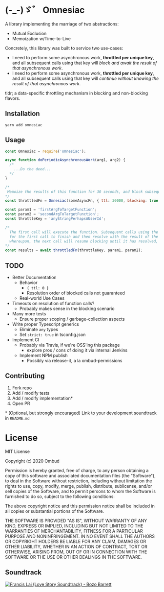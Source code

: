 # (-\_-)ゞ゛ Omnesiac

A library implementing the marriage of two abstractions:

- Mutual Exclusion
- Memoization w/Time-to-Live

Concretely, this library was built to service two use-cases:

- I need to perform some asynchronous work, **throttled per unique key**, and all subsequent calls using that key will _block and await the result of that asynchronous work_.
- I need to perform some asynchronous work, **throttled per unique key**, and all subsequent calls using that key will _continue without knowing the result of that asynchronous work_.

tldr; a data-specific throttling mechanism in blocking and non-blocking flavors.

## Installation

`yarn add omnesiac`

## Usage

```javascript
const Omnesiac = require('omnesiac');

async function doPeriodicAsynchronousWork(arg1, arg2) {
  /* 
    ...Do the deed...
  */
}

/*
 Memoize the results of this function for 30 seconds, and block subsequent calls while the asynchronous work is in-flight
*/
const throttledFn = Omnesiac(someAsyncFn, { ttl: 30000, blocking: true });

const param1 = 'firstArgToTargetFunction';
const param2 = 'secondArgToTargetFunction';
const throttleKey = 'anyStringPerhapsAUserId';

/*
  The first call will execute the function. Subsequent calls using the same throttleKey will wait
  for the first call to finish and then resolve with the result of the first call for the next 30 seconds,
  whereupon, the next call will resume blocking until it has resolved, and on...
*/
const results = await throttledFn(throttleKey, param1, param2);
```

## TODO

- Better Documentation
  - Behavior
    - `{ ttl: 0 }`
    - Resolution order of blocked calls not guaranteed
  - Real-world Use Cases
- Timeouts on resolution of function calls?
  - Probably makes sense in the blocking scenario
- Many more tests
  - Ensure proper scoping / garbage-collection aspects
- Write proper Typescript generics
  - Eliminate `any` types
  - Set `strict: true` in tsconfig.json
- Implement CI
  - Probably via Travis, if we're OSS'ing this package
    - explore pros / cons of doing it via internal Jenkins
  - Implement NPM publish
    - Possibly via release-it, a la ombud-permissions

## Contributing

1. Fork repo
2. Add / modify tests
3. Add / modify implementation\*
4. Open PR

\* (Optional, but strongly encouraged) Link to your development soundtrack in `README.md`

# License

MIT License

Copyright (c) 2020 Ombud

Permission is hereby granted, free of charge, to any person obtaining a copy
of this software and associated documentation files (the "Software"), to deal
in the Software without restriction, including without limitation the rights
to use, copy, modify, merge, publish, distribute, sublicense, and/or sell
copies of the Software, and to permit persons to whom the Software is
furnished to do so, subject to the following conditions:

The above copyright notice and this permission notice shall be included in all
copies or substantial portions of the Software.

THE SOFTWARE IS PROVIDED "AS IS", WITHOUT WARRANTY OF ANY KIND, EXPRESS OR
IMPLIED, INCLUDING BUT NOT LIMITED TO THE WARRANTIES OF MERCHANTABILITY,
FITNESS FOR A PARTICULAR PURPOSE AND NONINFRINGEMENT. IN NO EVENT SHALL THE
AUTHORS OR COPYRIGHT HOLDERS BE LIABLE FOR ANY CLAIM, DAMAGES OR OTHER
LIABILITY, WHETHER IN AN ACTION OF CONTRACT, TORT OR OTHERWISE, ARISING FROM,
OUT OF OR IN CONNECTION WITH THE SOFTWARE OR THE USE OR OTHER DEALINGS IN THE
SOFTWARE.

## Soundtrack

[![Francis Lai (Love Story Soundtrack) - Bozo Barrett](https://i.ytimg.com/vi/-j-KoAUln9U/hqdefault.jpg)](https://www.youtube.com/watch?v=-j-KoAUln9U)
